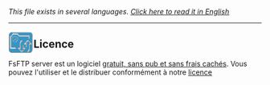 <i>This file exists in several languages. <a href="LICENSE.md"><u>Click here to read it in English</u></a></i>

<hr>
<img src="img/touchicon.png" hight="50" width="50" alt="FsFTP Server" title="FsFTP Server" align="left">
<h2>Licence</h2>
FsFTP server est un logiciel <u>gratuit, sans pub et sans frais cachés</u>. Vous pouvez l'utiliser et le distribuer conformément à notre <a href="https://worddev.fr/?f=conditions&l=fr"><u>licence</u></a><br><br>

